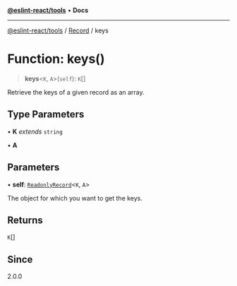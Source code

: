 [**@eslint-react/tools**](../../../README.md) • **Docs**

***

[@eslint-react/tools](../../../README.md) / [Record](../README.md) / keys

# Function: keys()

> **keys**\<`K`, `A`\>(`self`): `K`[]

Retrieve the keys of a given record as an array.

## Type Parameters

• **K** *extends* `string`

• **A**

## Parameters

• **self**: [`ReadonlyRecord`](../type-aliases/ReadonlyRecord.md)\<`K`, `A`\>

The object for which you want to get the keys.

## Returns

`K`[]

## Since

2.0.0
